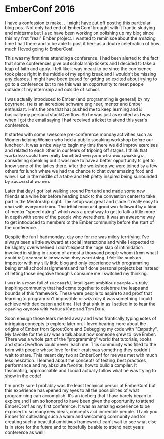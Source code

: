 <h1>EmberConf 2016</h1>
  <p>I have a confession to make. . I might have put off posting this particular blog post. Not only had end of EmberComf brought with it frantic studying and midterms but I also have been working on polishing up my blog since this my first "real" Ember project. I wanted to reminisce about the amazing time I had there and to be able to post it here as a double celebration of how much I loved going to EmberConf. </p>
  <p>This was my first time attending a conference. I had been alerted to the fact that some conferences give out scholarship tickets and I decided to take a leap of faith and apply. I felt like it was meant to be since the conference took place right in the middle of my spring break and I wouldn't be missing any classes. I might have been teased for getting so excited about trying to go to a conference but to me this was an opportunity to meet people outside of my internship and outside of school. </p>

  <p> I was actually introduced to Ember (and programming in general) by my boyfriend. He is an incredible software engineer, mentor and Ember enthusiast. He's the one that has pushed me to keep learning and is basically my personal stackOverflow. So he was just as excited as I was when I got the email saying I had received a ticket to attend this year's conference. </p>

  <p> It started with some awesome pre-conference monday activities such as Women helping Women who held a public speaking workshop before our luncheon. It was a nice way to begin my time there we did improv exercises and related to each other in our fears of tripping off stages. I think that workshop could have really benefited everyone who was speaking or considering speaking but it was nice to have a better opportunity to get to know some of the ladies there. After the workshop we were joined by a few others for lunch where we had the chance to chat over amazing food and wine. I sat in the middle of a table and felt pretty inspired being surrounded by successful women. </p>

  <p> Later that day I got lost walking around Portland and made some new friends at a wine bar before heading back to the convention center to take part in the Mentorship night. The setup was great and made it really easy to chat with everyone there. The initial meet and greet was followed by a kind of mentor "speed dating" which was a great way to get to talk a little more in depth with some of the people who were there. It was an awesome way to get introduced to members of the Ember community before the start of the conference. </p>

  <p>Despite the fun I had monday, day one for me was mildly terrifying. I've always been a little awkward at social interactions and while I expected to be slightly overwhelmed I didn't expect the huge slap of intimidation involved in sitting in a room of almost a thousand people whom (from what I could tell) seemed to know what they were doing. I felt like such an impostor with my silly little blog and only experience with programming being small school assignments and half done personal projects but instead of letting those negative thoughts consume me I switched my thinking. </p>

  <p> I was in a room full of successful, intelligent, ambitious people - a truly inspiring community that had come together to celebrate the leaps and bounds of this framework. These were people to aspire to and proof that learning to program isn't impossible or wizardry it was something I could achieve with dedication and time. I let that sink in as I settled in to hear the opening keynote with Yehuda Katz and Tom Dale. </p>

  <p> Soon enough those fears melted away and I was frantically typing notes of intriguing concepts to explore later on. I loved hearing more about the origins of Ember from SproutCore and Debugging my code with "Empathy". My favorite for the day  was a talk about how someone grew to love Ember. There was a whole part of the "programming" world that tutorials, books and stackOverflow could never teach me. This community was filled to the brim with people whose love for their craft was something they couldn't wait to share. This meant day two at EmberConf for me was met with much less hesitation. I learned about the concepts of testing, best practices, performance and my absolute favorite: how to build a compiler. It fascinating, approachable and I could actually follow what he was trying to show in the code! </p>

 <p> I'm pretty sure I probably was the least technical person at EmberConf but this experience has opened my eyes to all the possibilities of what programming can accomplish. It's an iceberg that I have barely began to explore and I am so honored to have been given the opportunity to attend EmberComf as my first conference. It was an amazing experience to be exposed to so many new ideas, concepts and incredible people. Thank you Ember for cultivating such a warm and welcoming community and for creating such a beautiful ambitious framework.I can't wait to see what else is in store for the future and to hopefully be able to attend next years conference as well! </p>
 <!-- >*All good ideas will eventually end up in Ember*
 -->



